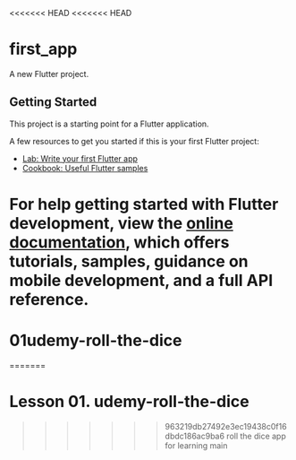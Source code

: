 <<<<<<< HEAD
<<<<<<< HEAD
# first_app

A new Flutter project.

## Getting Started

This project is a starting point for a Flutter application.

A few resources to get you started if this is your first Flutter project:

- [Lab: Write your first Flutter app](https://docs.flutter.dev/get-started/codelab)
- [Cookbook: Useful Flutter samples](https://docs.flutter.dev/cookbook)

For help getting started with Flutter development, view the
[online documentation](https://docs.flutter.dev/), which offers tutorials,
samples, guidance on mobile development, and a full API reference.
=======
# 01udemy-roll-the-dice
=======
# Lesson 01. udemy-roll-the-dice
>>>>>>> 963219db27492e3ec19438c0f16dbdc186ac9ba6
roll the dice app for learning 
>>>>>>> main
